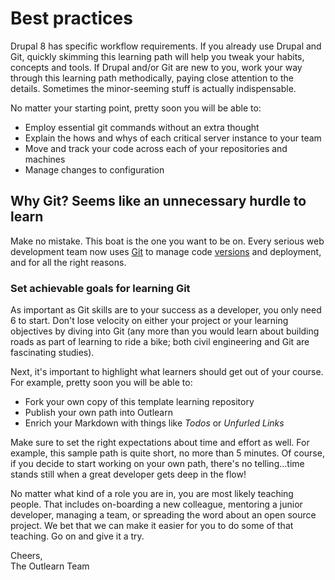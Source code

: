 # Best practices
Drupal 8 has specific workflow requirements. If you already use Drupal and Git, quickly skimming this learning path will help you tweak your habits, concepts and tools. If Drupal and/or Git are new to you, work your way through this learning path methodically, paying close attention to the details. Sometimes the minor-seeming stuff is actually indispensable.

No matter your starting point, pretty soon you will be able to:
* Employ essential git commands without an extra thought
* Explain the hows and whys of each critical server instance to your team
* Move and track your code across each of your repositories and machines
* Manage changes to configuration

## Why Git? Seems like an unnecessary hurdle to learn
Make no mistake. This boat is the one you want to be on. Every serious web development team now uses [Git](http://git-scm.com) to manage code [versions](http://en.wikipedia.org/wiki/Version_control) and deployment, and for all the right reasons.

### Set achievable goals for learning Git
As important as Git skills are to your success as a developer, you only need 6 to start. Don't lose velocity on either your project or your learning objectives by diving into Git (any more than you would learn about building roads as part of learning to ride a bike; both civil engineering and Git are fascinating studies).

<!-- @link, "url" : "http://imgs.xkcd.com/comics/git.png", "text": "I understand I should learn just 6 git commands per month. In the short term, I'll handle complexity by re-cloning the remote repository." -->

Next, it's important to highlight what learners should get out of your course.  For example, pretty soon you will be able to:

* Fork your own copy of this template learning repository
* Publish your own path into Outlearn
* Enrich your Markdown with things like _Todos_ or _Unfurled Links_

Make sure to set the right expectations about time and effort as well. For example, this sample path is quite short, no more than 5 minutes.  Of course, if you decide to start working on your own path, there's no telling...time stands still when a great developer gets deep in the flow!

No matter what kind of a role you are in, you are most likely teaching people. That includes on-boarding a new colleague, mentoring a junior developer, managing a team, or spreading the word about an open source project. We bet that we can make it easier for you to do some of that teaching. Go on and give it a try.

Cheers,  
The Outlearn Team
